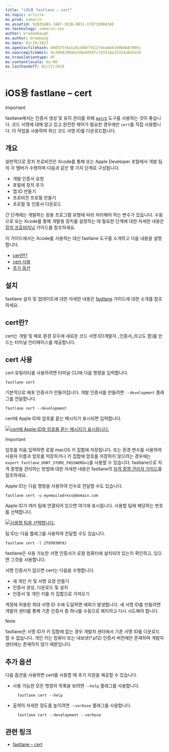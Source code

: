 ```yaml
---
title: "iOS용 fastlane – cert"
ms.topic: article
ms.prod: xamarin
ms.assetid: 92B35AB1-7AB7-3D3B-DB31-CC971E0B43AE
ms.technology: xamarin-ios
author: bradumbaugh
ms.author: brumbaug
ms.date: 03/19/2017
ms.openlocfilehash: b98375f8a526cd08f7d11f4ea6bb3498db87009c
ms.sourcegitcommit: 6cd40d190abe38edd50fc74331be15324a845a28
ms.translationtype: HT
ms.contentlocale: ko-KR
ms.lasthandoff: 02/27/2018
---
```

# <a name="fastlane-for-ios--cert"></a>iOS용 fastlane – cert

> [!IMPORTANT]
> fastlane에서는 인증서 생성 및 유지 관리를 위해 [`match`](~/ios/deploy-test/provisioning/fastlane/match.md) 도구를 사용하는 것이 좋습니다. 코드 서명에 대해 알고 있고 완전한 제어가 필요한 경우에만 `cert`를 직접 사용합니다. 이 작업을 사용하여 최신 코드 서명 ID를 다운로드합니다.

## <a name="overview"></a>개요

일반적으로 장치 프로비전은 Xcode를 통해 또는 Apple Developer 포털에서 개발 팀의 각 멤버가 수행하며 다음과 같은 몇 가지 단계로 구성됩니다.

- 개발 인증서 요청
- 포털에 장치 추가
- 앱 ID 만들기
- 프로비전 프로필 만들기
- 프로필 및 인증서 다운로드

간 단계에는 개발하는 응용 프로그램 유형에 따라 처리해야 하는 변수가 있습니다. 수동으로 또는 Xcode를 통해 개발용 장치를 설정하는 데 필요한 단계에 대한 자세한 내용은 [장치 프로비저닝](~/ios/get-started/installation/device-provisioning/index.md) 가이드를 참조하세요.

이 가이드에서는 Xcode를 사용하는 대신 fastlane 도구를 소개하고 다음 내용을 설명합니다.

- [cert란?](#whatiscert)
- [cert 사용](#using)
- [추가 옵션](#options)

## <a name="installation"></a>설치

fastlane 설치 및 업데이트에 대한 자세한 내용은 [fastlane](~/ios/deploy-test/provisioning/fastlane/index.md#Installation) 가이드에 대한 소개를 참조하세요.

<a name="whatiscert" />

## <a name="what-is-cert"></a>cert란?

cert는 개발 및 배포 환경 모두에 새로운 코드 서명 ID(개발자 _인증서_라고도 함)를 만드는 터미널 인터페이스를 제공합니다.

<a name="using" />

## <a name="using-cert"></a>cert 사용

cert 유틸리티를 사용하려면 터미널 CLI에 다음 명령을 입력합니다.

    fastlane cert

기본적으로 배포 인증서가 만들어집니다. 개발 인증서를 만들려면 `--development` 플래그를 전달합니다.

    fastlane cert --development

cert에 Apple ID와 암호를 묻는 메시지가 표시되면 입력합니다.

[ ![](cert-images/fastlane-image1.png "cert에 Apple ID와 암호를 묻는 메시지가 표시됩니다.")](cert-images/fastlane-image1.png)

> [!IMPORTANT]
> 암호를 처음 입력하면 로컬 macOS 키 집합에 저장됩니다. 또는 환경 변수를 사용하여 사용자 이름과 암호를 저장하거나 키 집합에 암호를 저장하지 않으려는 경우에는 `export fastlane_DONT_STORE_PASSWORD=1`을 사용할 수 있습니다. fastlane으로 자격 증명을 관리하는 방법에 대한 자세한 내용은 fastlane의 [자격 증명 관리자 가이드](https://github.com/fastlane/fastlane/blob/master/credentials_manager/README.md)를 참조하세요.

Apple ID는 다음 명령을 사용하여 인수로 전달할 수도 있습니다.

    fastlane cert -u myemailadress@domain.com

Apple ID가 여러 팀에 연결되어 있으면 여기에 표시됩니다. 사용할 팀에 해당하는 번호를 선택합니다.

[ ![](cert-images/fastlane-image2.png "사용할 팀을 선택합니다.")](cert-images/fastlane-image2.png)

팀 ID는 다음 플래그를 사용하여 전달할 수도 있습니다.

    fastlane cert -l 2TU993NY9J

fastlane은 사용 가능한 서명 인증서가 로컬 컴퓨터에 설치되어 있는지 확인하고, 있으면 그것을 사용합니다.

서명 인증서가 없으면 cert는 다음을 수행합니다.

- 새 개인 키 및 서명 요청 만들기
- 인증서 생성, 다운로드 및 설치
- 인증서 및 개인 키를 키 집합으로 가져오기

계정에 허용된 최대 서명 ID 수에 도달하면 예외가 발생합니다. 새 서명 ID를 만들려면 개발자 센터를 통해 기존 인증서 중 하나를 수동으로 해지하고 다시 시도해야 합니다.

> [!NOTE]
> fastlane은 서명 ID가 키 집합에 없는 경우 개발자 센터에서 기존 서명 ID를 다운로드 할 수 없습니다. 개인 키는 컴퓨터 또는 내보낸(*.p12) 인증서 버전에만 존재하며 개발자 센터에는 존재하지 않기 때문입니다.

<a name="options" />

## <a name="additional-options"></a>추가 옵션

다음 옵션을 사용하면 cert를 사용할 때 추가 지원을 제공할 수 있습니다.

- 사용 가능한 모든 명령의 목록을 보려면 `-–help` 플래그를 사용합니다.

        fastlane cert --help

- 출력의 자세한 정도를 높이려면 `-–verbose` 플래그를 사용합니다.

        fastlane cert --development --verbose


## <a name="related-links"></a>관련 링크

- [fastlane – cert](https://github.com/fastlane/fastlane/blob/master/cert/README.md)
